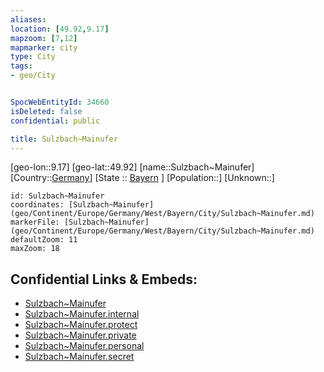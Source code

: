 ```yaml
---
aliases: 
location: [49.92,9.17]
mapzoom: [7,12] 
mapmarker: city 
type: City
tags:
- geo/City


SpocWebEntityId: 34660
isDeleted: false
confidential: public

title: Sulzbach~Mainufer
---
```

[geo-lon::9.17]
[geo-lat::49.92]
[name::Sulzbach~Mainufer]
[Country::[Germany](geo/Continent/Europe/Germany.md)]
[State :: [Bayern](geo/Continent/Europe/Germany/West/Bayern.md) ]
[Population::]
[Unknown::]


```leaflet
id: Sulzbach~Mainufer
coordinates: [Sulzbach~Mainufer](geo/Continent/Europe/Germany/West/Bayern/City/Sulzbach~Mainufer.md)
markerFile: [Sulzbach~Mainufer](geo/Continent/Europe/Germany/West/Bayern/City/Sulzbach~Mainufer.md)
defaultZoom: 11 
maxZoom: 18
```


## Confidential Links & Embeds: 
- [Sulzbach~Mainufer](../../../../../../../../_public/geo/Continent/Europe/Germany/West/Bayern/City/Sulzbach~Mainufer.md) 
- [Sulzbach~Mainufer.internal](../../../../../../../../_internal/geo/Continent/Europe/Germany/West/Bayern/City/Sulzbach~Mainufer.internal.md) 
- [Sulzbach~Mainufer.protect](../../../../../../../../_protect/geo/Continent/Europe/Germany/West/Bayern/City/Sulzbach~Mainufer.protect.md) 
- [Sulzbach~Mainufer.private](../../../../../../../../_private/geo/Continent/Europe/Germany/West/Bayern/City/Sulzbach~Mainufer.private.md) 
- [Sulzbach~Mainufer.personal](../../../../../../../../_personal/geo/Continent/Europe/Germany/West/Bayern/City/Sulzbach~Mainufer.personal.md) 
- [Sulzbach~Mainufer.secret](../../../../../../../../_secret/geo/Continent/Europe/Germany/West/Bayern/City/Sulzbach~Mainufer.secret.md) 
